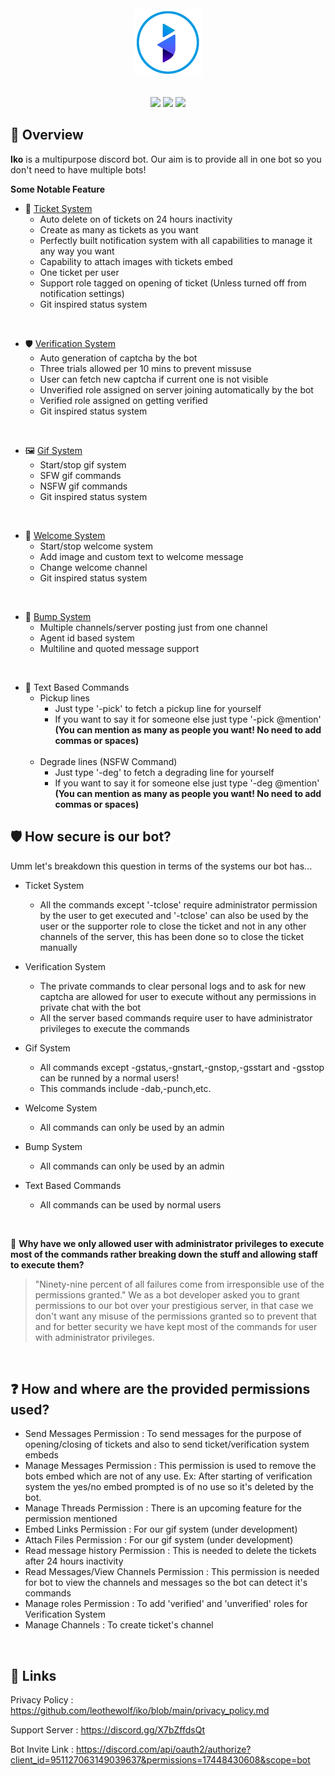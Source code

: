 <div align="center">
  <br>
  <img src="https://raw.githubusercontent.com/leothewolf/iko/main/logo_for_git.png" alt="Iko Discord Bot">
  <br>
</div>

<br>

<p align="center">
  <a href="https://discord.com/api/oauth2/authorize?client_id=951127063149039637&permissions=17448430608&scope=bot" alt="Support Server">
        <img src="https://img.shields.io/static/v1?label=Invite&message=Iko&color=brightgreen" /></a>
  <a href="https://discord.gg/X7bZffdsQt" alt="Support Server">
        <img src="https://img.shields.io/badge/Discord-Support%20Server-7289da?logo=discord" /></a>
   <a href="https://www.buymeacoffee.com/leothewolf" alt="Support Us">
        <img src="https://img.shields.io/badge/Donate-Support%20Iko-orange" /></a>
</p>


## 🔎 Overview
**Iko** is a multipurpose discord bot. Our aim is to provide all in one bot so you don't need to have multiple bots!

**Some Notable Feature**
+ 🎫 <a href="https://github.com/leothewolf/iko/blob/main/ticket_system.md">Ticket System</a>
  + Auto delete on of tickets on 24 hours inactivity
  + Create as many as tickets as you want
  + Perfectly built notification system with all capabilities to manage it any way you want
  + Capability to attach images with tickets embed
  + One ticket per user
  + Support role tagged on opening of ticket (Unless turned off from notification settings)
  + Git inspired status system

<br>

+ 🛡️ <a href="https://github.com/leothewolf/iko/blob/main/verification_system.md">Verification System</a>
  + Auto generation of captcha by the bot
  + Three trials allowed per 10 mins to prevent missuse
  + User can fetch new captcha if current one is not visible
  + Unverified role assigned on server joining automatically by the bot
  + Verified role assigned on getting verified
  + Git inspired status system

<br>

+ 🖼️ <a href="https://github.com/leothewolf/iko/blob/main/gif_system.md">Gif System</a>
  + Start/stop gif system
  + SFW gif commands
  + NSFW gif commands
  + Git inspired status system

<br>

+ 👋 <a href="https://github.com/leothewolf/iko/blob/main/welcome_system.md">Welcome System</a>
  + Start/stop welcome system
  + Add image and custom text to welcome message
  + Change welcome channel
  + Git inspired status system

<br>

+ 💬 <a href="https://github.com/leothewolf/iko/blob/main/bump_system.md">Bump System</a>
  + Multiple channels/server posting just from one channel
  + Agent id based system
  + Multiline and quoted message support

<br>

+ 📃 Text Based Commands
  + Pickup lines
    + Just type '-pick' to fetch a pickup line for yourself
    + If you want to say it for someone else just type '-pick @mention'<br>**(You can mention as many as people you want! No need to add commas or spaces)**
    <br>
  + Degrade lines (NSFW Command)
    + Just type '-deg' to fetch a degrading line for yourself
    + If you want to say it for someone else just type '-deg @mention'<br>**(You can mention as many as people you want! No need to add commas or spaces)**

## 🛡️ How secure is our bot?
Umm let's breakdown this question in terms of the systems our bot has...
- Ticket System
  - All the commands except '-tclose' require administrator permission by the user to get executed and '-tclose' can also be used by the user or the supporter role to close the ticket and not in any other channels of the server, this has been done so to close the ticket manually

- Verification System
  - The private commands to clear personal logs and to ask for new captcha are allowed for user to execute without any permissions in private chat with the bot
  - All the server based commands require user to have administrator privileges to execute the commands

- Gif System
  - All commands except -gstatus,-gnstart,-gnstop,-gsstart and -gsstop can be runned by a normal users!
  - This commands include -dab,-punch,etc.

- Welcome System
  - All commands can only be used by an admin

- Bump System
  - All commands can only be used by an admin

- Text Based Commands
  - All commands can be used by normal users

<br>

🤔 **Why have we only allowed user with administrator privileges to execute most of the commands rather breaking down the stuff and allowing staff to execute them?**
> "Ninety-nine percent of all failures come from irresponsible use of the permissions granted."
We as a bot developer asked you to grant permissions to our bot over your prestigious server, in that case we don't want any misuse of the permissions granted so to prevent that and for better security we have kept most of the commands for user with administrator privileges.

<br>

## ❓ How and where are the provided permissions used?

- Send Messages Permission : To send messages for the purpose of opening/closing of tickets and also to send ticket/verification system embeds
- Manage Messages Permission : This permission is used to remove the bots embed which are not of any use. Ex: After starting of verification system the yes/no embed prompted is of no use so it's deleted by the bot.
- Manage Threads Permission : There is an upcoming feature for the permission mentioned
- Embed Links Permission : For our gif system (under development)
- Attach Files Permission : For our gif system (under development)
- Read message history Permission : This is needed to delete the tickets after 24 hours inactivity
- Read Messages/View Channels Permission : This permission is needed for bot to view the channels and messages so the bot can detect it's commands
- Manage roles Permission : To add 'verified' and 'unverified' roles for Verification System
- Manage Channels : To create ticket's channel

<br>

## 🔗 Links

Privacy Policy : https://github.com/leothewolf/iko/blob/main/privacy_policy.md

Support Server : https://discord.gg/X7bZffdsQt

Bot Invite Link : https://discord.com/api/oauth2/authorize?client_id=951127063149039637&permissions=17448430608&scope=bot

